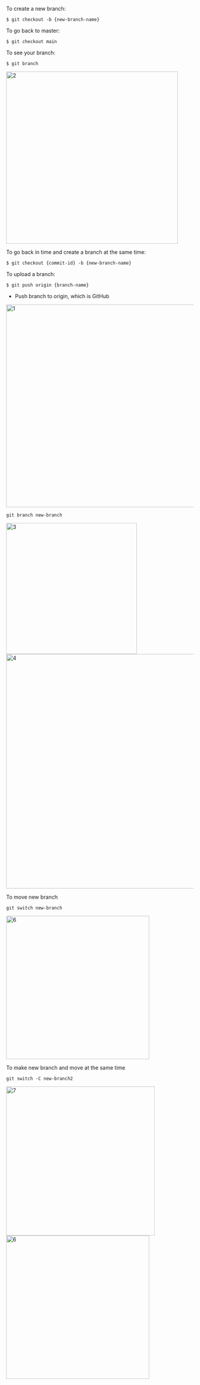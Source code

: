 To create a new branch:

    $ git checkout -b {new-branch-name}

To go back to master:

    $ git checkout main

To see your branch:

    $ git branch

<img width="461" alt="2" src="https://user-images.githubusercontent.com/84453688/156381830-e88abcee-e49d-4b8c-b248-7617c17964c3.png">


To go back in time and create a branch at the same time:

    $ git checkout {commit-id} -b {new-branch-name}

To upload a branch:

    $ git push origin {branch-name}

- Push branch to origin, which is GitHub

<img width="543" alt="1" src="https://user-images.githubusercontent.com/84453688/156381711-3ca6177e-e10c-4db3-ab85-b20f507d52f7.png">

`git branch new-branch`

<img width="351" alt="3" src="https://user-images.githubusercontent.com/84453688/156382355-b1f1ba22-4b78-4e6f-9165-b52540b80193.png">

<img width="628" alt="4" src="https://user-images.githubusercontent.com/84453688/156382431-0f468935-e51c-4bb3-8ccf-2edc6412efb8.png">

To move new branch

`git switch new-branch`

<img width="384" alt="6" src="https://user-images.githubusercontent.com/84453688/156383106-ef124986-025d-46f8-bc47-8bd853410d6e.png">

To make new branch and move at the same time

`git switch -C new-branch2`

<img width="399" alt="7" src="https://user-images.githubusercontent.com/84453688/156383540-cdb12dc2-388e-401c-8ad3-2d2d09d9f88e.png">


<img width="384" alt="6" src="https://user-images.githubusercontent.com/84453688/156383106-ef124986-025d-46f8-bc47-8bd853410d6e.png">
